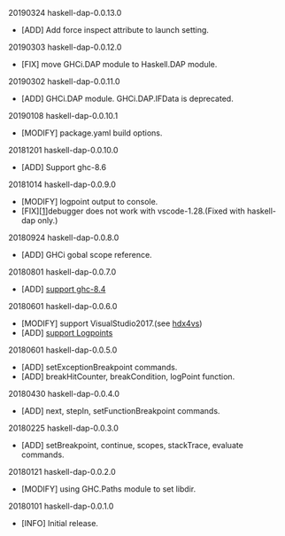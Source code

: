 
20190324 haskell-dap-0.0.13.0

  * [ADD] Add force inspect attribute to launch setting.


20190303 haskell-dap-0.0.12.0

  * [FIX] move GHCi.DAP module to Haskell.DAP module.


20190302 haskell-dap-0.0.11.0

  * [ADD] GHCi.DAP module. GHCi.DAP.IFData is deprecated.


20190108 haskell-dap-0.0.10.1

  * [MODIFY] package.yaml build options.


20181201 haskell-dap-0.0.10.0

  * [ADD] Support ghc-8.6


20181014 haskell-dap-0.0.9.0

  * [MODIFY] logpoint output to console.
  * [FIX][[1](https://github.com/phoityne/hdx4vsc/issues/1)]debugger does not work with vscode-1.28.(Fixed with haskell-dap only.)


20180924 haskell-dap-0.0.8.0

  * [ADD] GHCi gobal scope reference.


20180801 haskell-dap-0.0.7.0

  * [ADD] [support ghc-8.4](https://github.com/phoityne/haskell-dap/issues/2)


20180601 haskell-dap-0.0.6.0

  * [MODIFY] support VisualStudio2017.(see [hdx4vs](https://github.com/phoityne/hdx4vsc))
  * [ADD] [ support Logpoints](https://github.com/phoityne/haskell-dap/issues/3)


20180601 haskell-dap-0.0.5.0

  * [ADD] setExceptionBreakpoint commands.
  * [ADD] breakHitCounter, breakCondition, logPoint function.


20180430 haskell-dap-0.0.4.0

  * [ADD] next, stepIn, setFunctionBreakpoint commands.


20180225 haskell-dap-0.0.3.0

  * [ADD] setBreakpoint, continue, scopes, stackTrace, evaluate commands.


20180121 haskell-dap-0.0.2.0

  * [MODIFY] using GHC.Paths module to set libdir.


20180101 haskell-dap-0.0.1.0

  * [INFO] Initial release.


